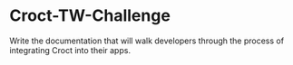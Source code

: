 # Croct-TW-Challenge
Write the documentation that will walk developers through the process of integrating Croct into their apps.
